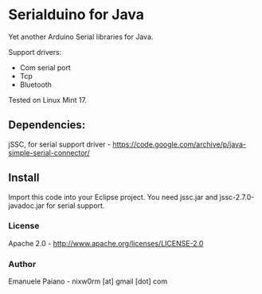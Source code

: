 # Serialduino for Java
Yet another Arduino Serial libraries for Java. 

Support drivers:
<ul>
<li>Com serial port</li>
<li>Tcp</li>
<li>Bluetooth</li>
</ul>

Tested on Linux Mint 17. 

## Dependencies: 
jSSC, for serial support driver - https://code.google.com/archive/p/java-simple-serial-connector/

## Install
Import this code into your Eclipse project. You need jssc.jar and jssc-2.7.0-javadoc.jar for serial support. 

### License
Apache 2.0 - http://www.apache.org/licenses/LICENSE-2.0

### Author
Emanuele Paiano - nixw0rm [at] gmail [dot] com
